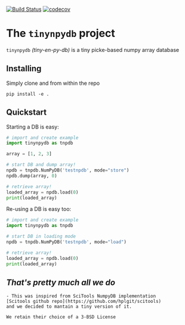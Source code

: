 [![Build Status](https://travis-ci.com/quatrope/tinynpydb.svg?branch=main)](https://travis-ci.com/quatrope/tinynpydb)
[![codecov](https://codecov.io/gh/quatrope/tinynpydb/branch/main/graph/badge.svg?token=UNSGY6431V)](undefined)

# The `tinynpydb` project
`tinynpydb` _(tiny-en-py-db)_ is a tiny picke-based numpy array database

## Installing

Simply clone and from within the repo
```
pip install -e .
```

## Quickstart

Starting a DB is easy:

```python
# import and create example
import tinynpydb as tnpdb

array = [1, 2, 3]

# start DB and dump array!
npdb = tnpdb.NumPyDB('testnpdb', mode="store")
npdb.dump(array, 0)

# retrieve array!
loaded_array = npdb.load(0)
print(loaded_array)
```

Re-using a DB is easy too:

```python
# import and create example
import tinynpydb as tnpdb

# start DB in loading mode
npdb = tnpdb.NumPyDB('testnpdb', mode="load")

# retrieve array!
loaded_array = npdb.load(0)
print(loaded_array)
```


*That's pretty much all we do*
--------


    - This was inspired from SciTools NumpyDB implementation
    [Scitools github repo](https://github.com/hplgit/scitools)
    and we decided to mantain a tiny version of it.

    We retain their choice of a 3-BSD License